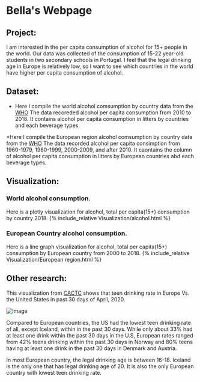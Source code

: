 # Bella's Webpage


## Project: 

I am interested in the per capita consumption of alcohol for 15+ people in the world. Our data was collected of the consumption of 15-22 year-old students in two secondary schools in Portugal. I feel that the legal drinking age in Europe is relatively low, so I want to see which countries in the world have higher per capita consumption of alcohol.

## Dataset:
* Here I compile the world alcohol comsumption by country data from the [WHO](https://apps.who.int/gho/data/node.main.A1039?lang=en)
The data recoreded alcohol per capita consumption from 2010 to 2018. It contains alcohol per capita consumption in litters by countries and each beverage types. 

*Here I compile the European region alcohol comsumption by country data from the [WHO](https://apps.who.int/gho/data/node.main-euro.A1022?lang=en&showonly=GISAH)
The data recorded alcohol per capita consimption from 1960-1979, 1980-1999, 2000-2009, and after 2010. It caontains the column of alcohol per capita consumption in litters by European countries abd each beverage types. 

## Visualization:

### World alcohol consumption.

Here is a plotly visualization for alcohol, total per capita(15+) consumption by country 2018.
{% include_relative Visualization/alcohol.html %}

### European Country alcohol consumption.

Here is a line graph visualization for alcohol, total per capita(15+) consumption by European country from 2000 to 2018. {% include_relative Visualization/European region.html %} 

## Other research:

This visualization from [CACTC](https://www.cortlandareactc.org/post/teen-drinking-in-europe-vs-the-united-states#:~:text=While%20only%20about%2033%20out,days%20in%20Denmark%20and%20Austria.) shows that teen drinking rate in Europe Vs. the United States in past 30 days of April, 2020. 

![image](https://static.wixstatic.com/media/c07c7f_a3ffa46bee974eb8af0fcd33f7702e1d~mv2.png/v1/fill/w_1000,h_1000,al_c,q_90/c07c7f_a3ffa46bee974eb8af0fcd33f7702e1d~mv2.webp)

Compared to European countries, the US had the lowest teen drinking rate of all, except Iceland, within in the past 30 days. While only about 33% had at least one drink within the past 30 days in the U.S, European rates ranged from 42% teens drinking within the past 30 days in Norway and 80% teens having at least one drink in the past 30 days in Denmark and Austria.   

In most European country, the legal drinking age is between 16-18. Iceland is the only one that has legal drinking age of 20. It is also the only European country with lowest teen drinking rate. 

